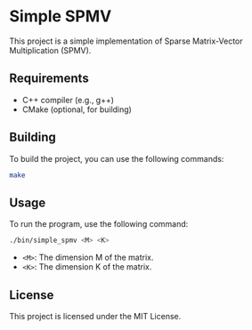 # Simple SPMV

This project is a simple implementation of Sparse Matrix-Vector Multiplication (SPMV).

## Requirements

- C++ compiler (e.g., g++)
- CMake (optional, for building)

## Building

To build the project, you can use the following commands:

```sh
make
```

## Usage

To run the program, use the following command:

```sh
./bin/simple_spmv <M> <K>
```

- `<M>`: The dimension M of the matrix.
- `<K>`: The dimension K of the matrix.

## License

This project is licensed under the MIT License.